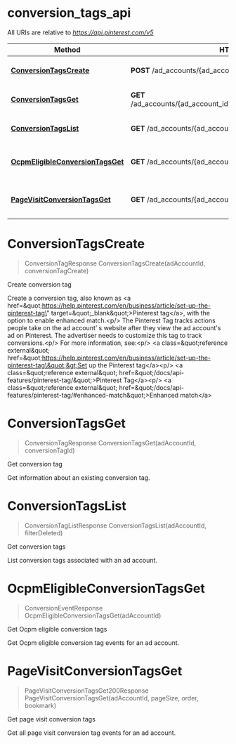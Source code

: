 # conversion_tags_api

All URIs are relative to *https://api.pinterest.com/v5*

Method | HTTP request | Description
------------- | ------------- | -------------
[**ConversionTagsCreate**](conversion_tags_api.md#ConversionTagsCreate) | **POST** /ad_accounts/{ad_account_id}/conversion_tags | Create conversion tag
[**ConversionTagsGet**](conversion_tags_api.md#ConversionTagsGet) | **GET** /ad_accounts/{ad_account_id}/conversion_tags/{conversion_tag_id} | Get conversion tag
[**ConversionTagsList**](conversion_tags_api.md#ConversionTagsList) | **GET** /ad_accounts/{ad_account_id}/conversion_tags | Get conversion tags
[**OcpmEligibleConversionTagsGet**](conversion_tags_api.md#OcpmEligibleConversionTagsGet) | **GET** /ad_accounts/{ad_account_id}/conversion_tags/ocpm_eligible | Get Ocpm eligible conversion tags
[**PageVisitConversionTagsGet**](conversion_tags_api.md#PageVisitConversionTagsGet) | **GET** /ad_accounts/{ad_account_id}/conversion_tags/page_visit | Get page visit conversion tags


<a name="ConversionTagsCreate"></a>
# **ConversionTagsCreate**
> ConversionTagResponse ConversionTagsCreate(adAccountId, conversionTagCreate)

Create conversion tag

Create a conversion tag, also known as &lt;a href&#x3D;\&quot;https://help.pinterest.com/en/business/article/set-up-the-pinterest-tag\&quot; target&#x3D;\&quot;_blank\&quot;&gt;Pinterest tag&lt;/a&gt;, with the option to enable enhanced match.&lt;p/&gt; The Pinterest Tag tracks actions people take on the ad account’ s website after they view the ad account&#39;s ad on Pinterest. The advertiser needs to customize this tag to track conversions.&lt;p/&gt; For more information, see:&lt;p/&gt; &lt;a class&#x3D;\&quot;reference external\&quot; href&#x3D;\&quot;https://help.pinterest.com/en/business/article/set-up-the-pinterest-tag\&quot;&gt;Set up the Pinterest tag&lt;/a&gt;&lt;p/&gt; &lt;a class&#x3D;\&quot;reference external\&quot; href&#x3D;\&quot;/docs/api-features/pinterest-tag/\&quot;&gt;Pinterest Tag&lt;/a&gt;&lt;p/&gt; &lt;a class&#x3D;\&quot;reference external\&quot; href&#x3D;\&quot;/docs/api-features/pinterest-tag/#enhanced-match\&quot;&gt;Enhanced match&lt;/a&gt;
<a name="ConversionTagsGet"></a>
# **ConversionTagsGet**
> ConversionTagResponse ConversionTagsGet(adAccountId, conversionTagId)

Get conversion tag

Get information about an existing conversion tag.
<a name="ConversionTagsList"></a>
# **ConversionTagsList**
> ConversionTagListResponse ConversionTagsList(adAccountId, filterDeleted)

Get conversion tags

List conversion tags associated with an ad account.
<a name="OcpmEligibleConversionTagsGet"></a>
# **OcpmEligibleConversionTagsGet**
> ConversionEventResponse OcpmEligibleConversionTagsGet(adAccountId)

Get Ocpm eligible conversion tags

Get Ocpm eligible conversion tag events for an ad account.
<a name="PageVisitConversionTagsGet"></a>
# **PageVisitConversionTagsGet**
> PageVisitConversionTagsGet200Response PageVisitConversionTagsGet(adAccountId, pageSize, order, bookmark)

Get page visit conversion tags

Get all page visit conversion tag events for an ad account.
